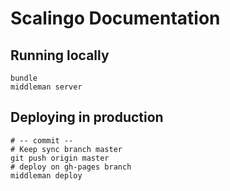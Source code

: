 # Scalingo Documentation

## Running locally

```
bundle
middleman server
```

## Deploying in production

```
# -- commit --
# Keep sync branch master
git push origin master
# deploy on gh-pages branch
middleman deploy
```
